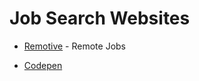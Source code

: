 # Job Search Websites

* [Remotive](https://remotive.io/remote-jobs/software-dev) - Remote Jobs

* [Codepen](https://codepen.io/jobs/)
